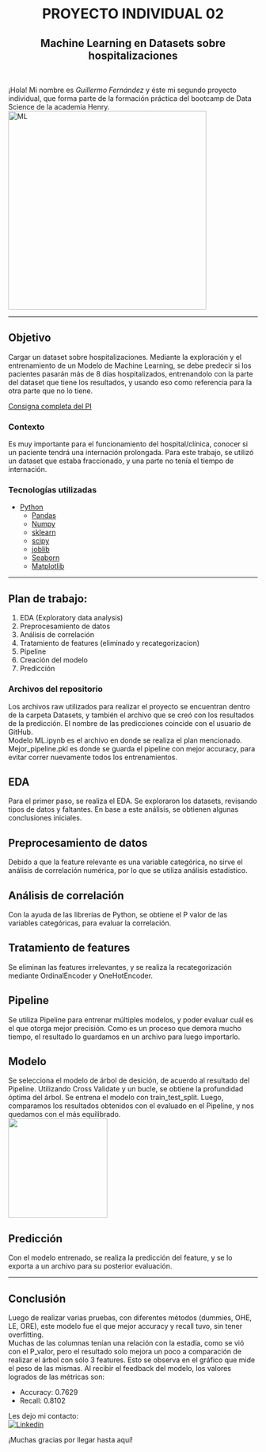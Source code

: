 <h1 align=center> PROYECTO INDIVIDUAL 02 </h1>
<h2 align=center> Machine Learning en Datasets sobre hospitalizaciones</h2>

<br>

¡Hola! Mi nombre es *Guillermo Fernández* y éste mi segundo proyecto individual, que forma parte de la formación práctica del bootcamp de Data Science de la academia Henry. 
<img alt="ML" src="https://user-images.githubusercontent.com/110403753/208594890-3a68320a-d9ee-4f9b-8f96-cdf8048313dc.png" width="400px" align="center">
<hr>

## Objetivo
Cargar un dataset sobre hospitalizaciones. Mediante la exploración y el entrenamiento de un Modelo de Machine Learning, se debe predecir si los pacientes pasarán más de 8 días hospitalizados, entrenandolo con la parte del dataset que tiene los resultados, y usando eso como referencia para la otra parte que no lo tiene.

[Consigna completa del PI](https://github.com/soyHenry/Datathon)

### Contexto
Es muy importante para el funcionamiento del hospital/clínica, conocer si un paciente tendrá una internación prolongada. Para este trabajo, se utilizó un dataset que estaba fraccionado, y una parte no tenía el tiempo de internación.

### Tecnologías utilizadas
* [Python](https://docs.python.org/3/)
    * [Pandas](https://pandas.pydata.org/)
    * [Numpy](https://numpy.org)
    * [sklearn](https://scikit-learn.org/stable/index.html)
    * [scipy](https://scipy.org)
    * [joblib](https://joblib.readthedocs.io/en/latest/)
    * [Seaborn](https://seaborn.pydata.org)
    * [Matplotlib](https://matplotlib.org)

<hr>

## Plan de trabajo:
1. EDA (Exploratory data analysis)
2. Preprocesamiento de datos
3. Análisis de correlación
4. Tratamiento de features (eliminado y recategorizacion)
5. Pipeline
6. Creación del modelo
7. Predicción

### Archivos del repositorio
Los archivos raw utilizados para realizar el proyecto se encuentran dentro de la carpeta Datasets, y también el archivo que se creó con los resultados de la predicción. El nombre de las predicciones coincide con el usuario de GitHub.  
Modelo ML.ipynb es el archivo en donde se realiza el plan mencionado.
Mejor_pipeline.pkl es donde se guarda el pipeline con mejor accuracy, para evitar correr nuevamente todos los entrenamientos.

## EDA
Para el primer paso, se realiza el EDA. Se exploraron los datasets, revisando tipos de datos y faltantes. En base a este análisis, se obtienen algunas conclusiones iniciales.

## Preprocesamiento de datos
Debido a que la feature relevante es una variable categórica, no sirve el análisis de correlación numérica, por lo que se utiliza análisis estadístico.

## Análisis de correlación
Con la ayuda de las librerías de Python, se obtiene el P valor de las variables categóricas, para evaluar la correlación.

## Tratamiento de features
Se eliminan las features irrelevantes, y se realiza la recategorización mediante OrdinalEncoder y OneHotEncoder.

## Pipeline
Se utiliza Pipeline para entrenar múltiples modelos, y poder evaluar cuál es el que otorga mejor precisión. Como es un proceso que demora mucho tiempo, el resultado lo guardamos en un archivo para luego importarlo.

## Modelo
Se selecciona el modelo de árbol de desición, de acuerdo al resultado del Pipeline. Utilizando Cross Validate y un bucle, se obtiene la profundidad óptima del árbol. Se entrena el modelo con train_test_split. Luego, comparamos los resultados obtenidos con el evaluado en el Pipeline, y nos quedamos con el más equilibrado.  
<img src="https://static.vecteezy.com/system/resources/previews/001/234/042/original/decision-tree-design-vector.jpg" width="200px">

## Predicción
Con el modelo entrenado, se realiza la predicción del feature, y se lo exporta a un archivo para su posterior evaluación.

<hr>

## Conclusión
Luego de realizar varias pruebas, con diferentes métodos (dummies, OHE, LE, ORE), este modelo fue el que mejor accuracy y recall tuvo, sin tener overfitting.  
Muchas de las columnas tenían una relación con la estadía, como se vió con el P_valor, pero el resultado solo mejora un poco a comparación de realizar el árbol con sólo 3 features. Esto se observa en el gráfico que mide el peso de las mismas.
Al recibir el feedback del modelo, los valores logrados de las métricas son:
+ Accuracy: 0.7629
+ Recall:   0.8102

Les dejo mi contacto:  
<a href="https://www.linkedin.com/in/fernandezguillermo"><img alt="Linkedin" title="Connect with me" src="https://img.shields.io/badge/Linkedin-0077B5?style=flat&logo=linkedin&logoColor=white"></a>  

¡Muchas gracias por llegar hasta aquí!